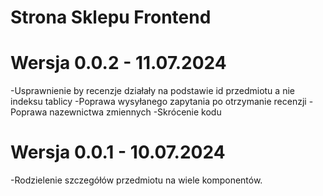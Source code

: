 # Strona Sklepu Frontend

# Wersja 0.0.2 - 11.07.2024

-Usprawnienie by recenzje działały na podstawie id przedmiotu a nie indeksu tablicy
-Poprawa wysyłanego zapytania po otrzymanie recenzji
-Poprawa nazewnictwa zmiennych
-Skrócenie kodu

# Wersja 0.0.1 - 10.07.2024

-Rodzielenie szczegółów przedmiotu na wiele komponentów.

